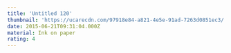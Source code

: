 ```yaml
---
title: 'Untitled 120'
thumbnail: 'https://ucarecdn.com/97918e84-a821-4e5e-91ad-7263d0851ec3/'
date: 2015-06-21T09:31:04.000Z
material: Ink on paper
rating: 4
---
```

